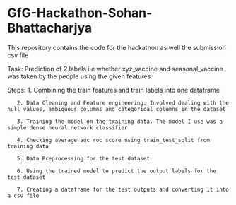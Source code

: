 # GfG-Hackathon-Sohan-Bhattacharjya
This repository contains the code for the hackathon as well the submission csv file

Task: Prediction of 2 labels i.e whether xyz_vaccine and seasonal_vaccine was taken by the people using the given features

Steps: 1. Combining the train features and train labels into one dataframe
       
       2. Data Cleaning and Feature engineering: Involved dealing with the null values, ambiguous columns and categorical columns in the dataset
       
       3. Training the model on the training data. The model I use was a simple dense neural network classifier
       
       4. Checking average auc roc score using train_test_split from training data
       
       5. Data Preprocessing for the test dataset 
       
       6. Using the trained model to predict the output labels for the test dataset
       
       7. Creating a dataframe for the test outputs and converting it into a csv file
